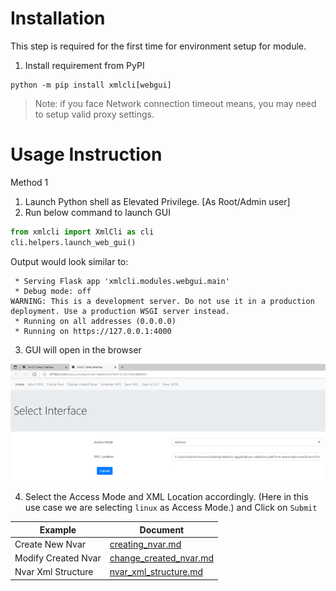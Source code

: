 Installation
============
This step is required for the first time for environment setup for module.

1. Install requirement from PyPI
  ```shell
  python -m pip install xmlcli[webgui]
  ```
  > Note: if you face Network connection timeout means, you may need to setup valid proxy settings.


Usage Instruction
=================
Method 1

1. Launch Python shell as Elevated Privilege. [As Root/Admin user]
2. Run below command to launch GUI
  ```python
  from xmlcli import XmlCli as cli
  cli.helpers.launch_web_gui()
  ```

  Output would look similar to:

  ```shell
   * Serving Flask app 'xmlcli.modules.webgui.main'
   * Debug mode: off
  WARNING: This is a development server. Do not use it in a production deployment. Use a production WSGI server instead.
   * Running on all addresses (0.0.0.0)
   * Running on https://127.0.0.1:4000
  ```

3. GUI will open in the browser

  ![](images/web_gui.png)

4. Select the Access Mode and XML Location accordingly. (Here in this use case we are selecting `linux` as Access Mode.) and Click on `Submit`

| Example             | Document                                                  |
|---------------------|-----------------------------------------------------------|
| Create New Nvar     | [creating_nvar.md](examples/creating_nvar.md)             |
| Modify Created Nvar | [change_created_nvar.md](examples/change_created_nvar.md) |
| Nvar Xml Structure  | [nvar_xml_structure.md](examples/nvar_xml_structure.md)   |
